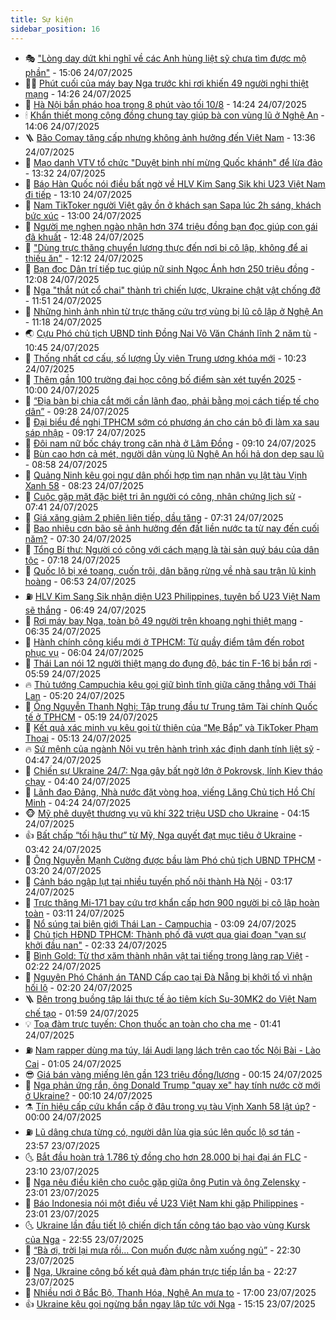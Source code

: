 ```yaml
---
title: Sự kiện
sidebar_position: 16
---
```


<!-- dantri-su-kien:START -->
- 🎭 [&quot;Lòng day dứt khi nghĩ về các Anh hùng liệt sỹ chưa tìm được mộ phần&quot;](https://dantri.com.vn/xa-hoi/long-day-dut-khi-nghi-ve-cac-anh-hung-liet-sy-chua-tim-duoc-mo-phan-20250724220612683.htm) - 15:06 24/07/2025
- 👨‍🏫 [Phút cuối của máy bay Nga trước khi rơi khiến 49 người nghi thiệt mạng](https://dantri.com.vn/the-gioi/phut-cuoi-cua-may-bay-nga-truoc-khi-roi-khien-49-nguoi-nghi-thiet-mang-20250724211231647.htm) - 14:26 24/07/2025
- 🌮 [Hà Nội bắn pháo hoa trong 8 phút vào tối 10/8](https://dantri.com.vn/xa-hoi/ha-noi-ban-phao-hoa-trong-8-phut-vao-toi-108-20250724212158761.htm) - 14:24 24/07/2025
- 🕯 [Khẩn thiết mong cộng đồng chung tay giúp bà con vùng lũ ở Nghệ An](https://dantri.com.vn/tam-long-nhan-ai/khan-thiet-mong-cong-dong-chung-tay-giup-ba-con-vung-lu-o-nghe-an-20250724200753689.htm) - 14:06 24/07/2025
- 🪜 [Bão Comay tăng cấp nhưng không ảnh hưởng đến Việt Nam](https://dantri.com.vn/xa-hoi/bao-comay-tang-cap-nhung-khong-anh-huong-den-viet-nam-20250724202840813.htm) - 13:36 24/07/2025
- 🐘 [Mạo danh VTV tổ chức &quot;Duyệt binh nhí mừng Quốc khánh&quot; để lừa đảo](https://dantri.com.vn/giai-tri/mao-danh-vtv-to-chuc-duyet-binh-nhi-mung-quoc-khanh-de-lua-dao-20250724193351238.htm) - 13:32 24/07/2025
- 🤔 [Báo Hàn Quốc nói điều bất ngờ về HLV Kim Sang Sik khi U23 Việt Nam đi tiếp](https://dantri.com.vn/the-thao/bao-han-quoc-noi-dieu-bat-ngo-ve-hlv-kim-sang-sik-khi-u23-viet-nam-di-tiep-20250724191028196.htm) - 13:10 24/07/2025
- 🧠 [Nam TikToker người Việt gây ồn ở khách sạn Sapa lúc 2h sáng, khách bức xúc](https://dantri.com.vn/du-lich/nam-tiktoker-nguoi-viet-gay-on-o-khach-san-sapa-luc-2h-sang-khach-buc-xuc-20250724190958007.htm) - 13:00 24/07/2025
- 📝 [Người mẹ nghẹn ngào nhận hơn 374 triệu đồng bạn đọc giúp con gái đã khuất](https://dantri.com.vn/tam-long-nhan-ai/nguoi-me-nghen-ngao-nhan-hon-374-trieu-dong-ban-doc-giup-con-gai-da-khuat-20250724141933541.htm) - 12:48 24/07/2025
- 🦏 [&quot;Dùng trực thăng chuyển lương thực đến nơi bị cô lập, không để ai thiếu ăn&quot;](https://dantri.com.vn/xa-hoi/dung-truc-thang-chuyen-luong-thuc-den-noi-bi-co-lap-khong-de-ai-thieu-an-20250724185109678.htm) - 12:12 24/07/2025
- 🥰 [Bạn đọc Dân trí tiếp tục giúp nữ sinh Ngọc Ánh hơn 250 triệu đồng](https://dantri.com.vn/tam-long-nhan-ai/ban-doc-dan-tri-tiep-tuc-giup-nu-sinh-ngoc-anh-hon-250-trieu-dong-20250724144907886.htm) - 12:08 24/07/2025
- 🤗 [Nga &quot;thắt nút cổ chai&quot; thành trì chiến lược, Ukraine chật vật chống đỡ](https://dantri.com.vn/the-gioi/nga-that-nut-co-chai-thanh-tri-chien-luoc-ukraine-chat-vat-chong-do-20250724173807123.htm) - 11:51 24/07/2025
- 🌈 [Những hình ảnh nhìn từ trực thăng cứu trợ vùng bị lũ cô lập ở Nghệ An](https://dantri.com.vn/xa-hoi/nhung-hinh-anh-nhin-tu-truc-thang-cuu-tro-vung-bi-lu-co-lap-o-nghe-an-20250724180007092.htm) - 11:18 24/07/2025
- 🌏 [Cựu Phó chủ tịch UBND tỉnh Đồng Nai Võ Văn Chánh lĩnh 2 năm tù](https://dantri.com.vn/phap-luat/cuu-pho-chu-tich-ubnd-tinh-dong-nai-vo-van-chanh-linh-2-nam-tu-20250724171523003.htm) - 10:45 24/07/2025
- 💄 [Thống nhất cơ cấu, số lượng Ủy viên Trung ương khóa mới](https://dantri.com.vn/xa-hoi/thong-nhat-co-cau-so-luong-uy-vien-trung-uong-khoa-moi-20250724171922853.htm) - 10:23 24/07/2025
- 👺 [Thêm gần 100 trường đại học công bố điểm sàn xét tuyển 2025](https://dantri.com.vn/giao-duc/them-gan-100-truong-dai-hoc-cong-bo-diem-san-xet-tuyen-2025-20250724121140406.htm) - 10:00 24/07/2025
- 👹 [“Địa bàn bị chia cắt mới cần lãnh đạo, phải bằng mọi cách tiếp tế cho dân”](https://dantri.com.vn/xa-hoi/dia-ban-bi-chia-cat-moi-can-lanh-dao-phai-bang-moi-cach-tiep-te-cho-dan-20250724162340092.htm) - 09:28 24/07/2025
- 🌊 [Đại biểu đề nghị TPHCM sớm có phương án cho cán bộ đi làm xa sau sáp nhập](https://dantri.com.vn/xa-hoi/dai-bieu-de-nghi-tphcm-som-co-phuong-an-cho-can-bo-di-lam-xa-sau-sap-nhap-20250724153257658.htm) - 09:17 24/07/2025
- 🤠 [Đôi nam nữ bốc cháy trong căn nhà ở Lâm Đồng](https://dantri.com.vn/phap-luat/doi-nam-nu-boc-chay-trong-can-nha-o-lam-dong-20250724154506052.htm) - 09:10 24/07/2025
- 🎊 [Bùn cao hơn cả mét, người dân vùng lũ Nghệ An hối hả dọn dẹp sau lũ](https://dantri.com.vn/xa-hoi/bun-cao-hon-ca-met-nguoi-dan-vung-lu-nghe-an-hoi-ha-don-dep-sau-lu-20250724151513958.htm) - 08:58 24/07/2025
- 🐘 [Quảng Ninh kêu gọi ngư dân phối hợp tìm nạn nhân vụ lật tàu Vịnh Xanh 58](https://dantri.com.vn/xa-hoi/quang-ninh-keu-goi-ngu-dan-phoi-hop-tim-nan-nhan-vu-lat-tau-vinh-xanh-58-20250724151610456.htm) - 08:23 24/07/2025
- 💂 [Cuộc gặp mặt đặc biệt tri ân người có công, nhân chứng lịch sử](https://dantri.com.vn/noi-vu/cuoc-gap-mat-dac-biet-tri-an-nguoi-co-cong-nhan-chung-lich-su-20250724124310157.htm) - 07:41 24/07/2025
- 👹 [Giá xăng giảm 2 phiên liên tiếp, dầu tăng](https://dantri.com.vn/kinh-doanh/gia-xang-giam-2-phien-lien-tiep-dau-tang-20250724142328024.htm) - 07:31 24/07/2025
- 🦒 [Bao nhiêu cơn bão sẽ ảnh hưởng đến đất liền nước ta từ nay đến cuối năm?](https://dantri.com.vn/xa-hoi/bao-nhieu-con-bao-se-anh-huong-den-dat-lien-nuoc-ta-tu-nay-den-cuoi-nam-20250724111115878.htm) - 07:30 24/07/2025
- 🗽 [Tổng Bí thư: Người có công với cách mạng là tài sản quý báu của dân tộc](https://dantri.com.vn/noi-vu/tong-bi-thu-nguoi-co-cong-voi-cach-mang-la-tai-san-quy-bau-cua-dan-toc-20250724122456396.htm) - 07:18 24/07/2025
- 💄 [Quốc lộ bị xé toang, cuốn trôi, dân băng rừng về nhà sau trận lũ kinh hoàng](https://dantri.com.vn/xa-hoi/quoc-lo-bi-xe-toang-cuon-troi-dan-bang-rung-ve-nha-sau-tran-lu-kinh-hoang-20250724133340970.htm) - 06:53 24/07/2025
- ⛽️ [HLV Kim Sang Sik nhận diện U23 Philippines, tuyên bố U23 Việt Nam sẽ thắng](https://dantri.com.vn/the-thao/hlv-kim-sang-sik-nhan-dien-u23-philippines-tuyen-bo-u23-viet-nam-se-thang-20250724134628392.htm) - 06:49 24/07/2025
- 🥷 [Rơi máy bay Nga, toàn bộ 49 người trên khoang nghi thiệt mạng](https://dantri.com.vn/the-gioi/roi-may-bay-nga-toan-bo-49-nguoi-tren-khoang-nghi-thiet-mang-20250724132644475.htm) - 06:35 24/07/2025
- 🤖 [Hành chính công kiểu mới ở TPHCM: Từ quầy điểm tâm đến robot phục vụ](https://dantri.com.vn/xa-hoi/hanh-chinh-cong-kieu-moi-o-tphcm-tu-quay-diem-tam-den-robot-phuc-vu-20250724004034101.htm) - 06:04 24/07/2025
- 🌊 [Thái Lan nói 12 người thiệt mạng do đụng độ, bác tin F-16 bị bắn rơi](https://dantri.com.vn/the-gioi/thai-lan-noi-12-nguoi-thiet-mang-do-dung-do-bac-tin-f-16-bi-ban-roi-20250724125737719.htm) - 05:59 24/07/2025
- 🔥 [Thủ tướng Campuchia kêu gọi giữ bình tĩnh giữa căng thẳng với Thái Lan](https://dantri.com.vn/the-gioi/thu-tuong-campuchia-keu-goi-giu-binh-tinh-giua-cang-thang-voi-thai-lan-20250724114600369.htm) - 05:20 24/07/2025
- 🦏 [Ông Nguyễn Thanh Nghị: Tập trung đầu tư Trung tâm Tài chính Quốc tế ở TPHCM](https://dantri.com.vn/xa-hoi/ong-nguyen-thanh-nghi-tap-trung-dau-tu-trung-tam-tai-chinh-quoc-te-o-tphcm-20250724115924437.htm) - 05:19 24/07/2025
- 🐘 [Kết quả xác minh vụ kêu gọi từ thiện của “Mẹ Bắp” và TikToker Phạm Thoại](https://dantri.com.vn/phap-luat/ket-qua-xac-minh-vu-keu-goi-tu-thien-cua-me-bap-va-tiktoker-pham-thoai-20250724115541069.htm) - 05:13 24/07/2025
- 🔥 [Sứ mệnh của ngành Nội vụ trên hành trình xác định danh tính liệt sỹ](https://dantri.com.vn/noi-vu/su-menh-cua-nganh-noi-vu-tren-hanh-trinh-xac-dinh-danh-tinh-liet-sy-20250724103842186.htm) - 04:47 24/07/2025
- 💼 [Chiến sự Ukraine 24/7: Nga gây bất ngờ lớn ở Pokrovsk, lính Kiev tháo chạy](https://dantri.com.vn/the-gioi/chien-su-ukraine-247-nga-gay-bat-ngo-lon-o-pokrovsk-linh-kiev-thao-chay-20250724112746675.htm) - 04:40 24/07/2025
- 🚀 [Lãnh đạo Đảng, Nhà nước đặt vòng hoa, viếng Lăng Chủ tịch Hồ Chí Minh](https://dantri.com.vn/xa-hoi/lanh-dao-dang-nha-nuoc-dat-vong-hoa-vieng-lang-chu-tich-ho-chi-minh-20250724102523189.htm) - 04:24 24/07/2025
- 🐵 [Mỹ phê duyệt thương vụ vũ khí 322 triệu USD cho Ukraine](https://dantri.com.vn/the-gioi/my-phe-duyet-thuong-vu-vu-khi-322-trieu-usd-cho-ukraine-20250724110920093.htm) - 04:15 24/07/2025
- 👍 [Bất chấp “tối hậu thư” từ Mỹ, Nga quyết đạt mục tiêu ở Ukraine](https://dantri.com.vn/the-gioi/bat-chap-toi-hau-thu-tu-my-nga-quyet-dat-muc-tieu-o-ukraine-20250724095930990.htm) - 03:42 24/07/2025
- 🚦 [Ông Nguyễn Mạnh Cường được bầu làm Phó chủ tịch UBND TPHCM](https://dantri.com.vn/xa-hoi/ong-nguyen-manh-cuong-duoc-bau-lam-pho-chu-tich-ubnd-tphcm-20250723192435220.htm) - 03:20 24/07/2025
- 🥸 [Cảnh báo ngập lụt tại nhiều tuyến phố nội thành Hà Nội](https://dantri.com.vn/xa-hoi/canh-bao-ngap-lut-tai-nhieu-tuyen-pho-noi-thanh-ha-noi-20250724101545430.htm) - 03:17 24/07/2025
- 🥷 [Trực thăng Mi-171 bay cứu trợ khẩn cấp hơn 900 người bị cô lập hoàn toàn](https://dantri.com.vn/xa-hoi/truc-thang-mi-171-bay-cuu-tro-khan-cap-hon-900-nguoi-bi-co-lap-hoan-toan-20250724100658374.htm) - 03:11 24/07/2025
- 🤡 [Nổ súng tại biên giới Thái Lan - Campuchia](https://dantri.com.vn/the-gioi/no-sung-tai-bien-gioi-thai-lan-campuchia-20250724094452346.htm) - 03:09 24/07/2025
- 🥳 [Chủ tịch HĐND TPHCM: Thành phố đã vượt qua giai đoạn &quot;vạn sự khởi đầu nan&quot;](https://dantri.com.vn/xa-hoi/chu-tich-hdnd-tphcm-thanh-pho-da-vuot-qua-giai-doan-van-su-khoi-dau-nan-20250724085442593.htm) - 02:33 24/07/2025
- 🤩 [Bình Gold: Từ thợ xăm thành nhân vật tai tiếng trong làng rap Việt](https://dantri.com.vn/giai-tri/binh-gold-tu-tho-xam-thanh-nhan-vat-tai-tieng-trong-lang-rap-viet-20250724090729539.htm) - 02:22 24/07/2025
- 🎡 [Nguyên Phó Chánh án TAND Cấp cao tại Đà Nẵng bị khởi tố vì nhận hối lộ](https://dantri.com.vn/phap-luat/nguyen-pho-chanh-an-tand-cap-cao-tai-da-nang-bi-khoi-to-vi-nhan-hoi-lo-20250724091825140.htm) - 02:20 24/07/2025
- 🪜 [Bên trong buồng tập lái thực tế ảo tiêm kích Su-30MK2 do Việt Nam chế tạo](https://dantri.com.vn/xa-hoi/ben-trong-buong-tap-lai-thuc-te-ao-tiem-kich-su-30mk2-do-viet-nam-che-tao-20250723093846501.htm) - 01:59 24/07/2025
- 💡 [Toạ đàm trực tuyến: Chọn thuốc an toàn cho cha mẹ](https://dantri.com.vn/suc-khoe/toa-dam-truc-tuyen-chon-thuoc-an-toan-cho-cha-me-20250724084135618.htm) - 01:41 24/07/2025
- ⛽️ [Nam rapper dùng ma túy, lái Audi lạng lách trên cao tốc Nội Bài - Lào Cai](https://dantri.com.vn/xa-hoi/nam-rapper-dung-ma-tuy-lai-audi-lang-lach-tren-cao-toc-noi-bai-lao-cai-20250724072615906.htm) - 01:05 24/07/2025
- 😎 [Giá bán vàng miếng lên gần 123 triệu đồng/lượng](https://dantri.com.vn/kinh-doanh/gia-ban-vang-mieng-len-gan-123-trieu-dongluong-20250724004128647.htm) - 00:15 24/07/2025
- 🗽 [Nga phản ứng rắn, ông Donald Trump &quot;quay xe&quot; hay tính nước cờ mới ở Ukraine?](https://dantri.com.vn/the-gioi/nga-phan-ung-ran-ong-donald-trump-quay-xe-hay-tinh-nuoc-co-moi-o-ukraine-20250722122537043.htm) - 00:10 24/07/2025
- ⚗️ [Tín hiệu cấp cứu khẩn cấp ở đâu trong vụ tàu Vịnh Xanh 58 lật úp?](https://dantri.com.vn/xa-hoi/tin-hieu-cap-cuu-khan-cap-o-dau-trong-vu-tau-vinh-xanh-58-lat-up-20250723175626686.htm) - 00:00 24/07/2025
- ⛽️ [Lũ dâng chưa từng có, người dân lùa gia súc lên quốc lộ sơ tán](https://dantri.com.vn/doi-song/lu-dang-chua-tung-co-nguoi-dan-lua-gia-suc-len-quoc-lo-so-tan-20250723190710525.htm) - 23:57 23/07/2025
- 🌜 [Bắt đầu hoàn trả 1.786 tỷ đồng cho hơn 28.000 bị hại đại án FLC](https://dantri.com.vn/phap-luat/bat-dau-hoan-tra-1786-ty-dong-cho-hon-28000-bi-hai-dai-an-flc-20250723211520079.htm) - 23:10 23/07/2025
- 🦩 [Nga nêu điều kiện cho cuộc gặp giữa ông Putin và ông Zelensky](https://dantri.com.vn/the-gioi/nga-neu-dieu-kien-cho-cuoc-gap-giua-ong-putin-va-ong-zelensky-20250724055527092.htm) - 23:01 23/07/2025
- 🦒 [Báo Indonesia nói một điều về U23 Việt Nam khi gặp Philippines](https://dantri.com.vn/the-thao/bao-indonesia-noi-mot-dieu-ve-u23-viet-nam-khi-gap-philippines-20250723222329568.htm) - 23:01 23/07/2025
- 🌜 [Ukraine lần đầu tiết lộ chiến dịch tấn công táo bạo vào vùng Kursk của Nga](https://dantri.com.vn/the-gioi/ukraine-lan-dau-tiet-lo-chien-dich-tan-cong-tao-bao-vao-vung-kursk-cua-nga-20250724055354098.htm) - 22:55 23/07/2025
- 🐎 [“Bà ơi, trời lại mưa rồi... Con muốn được nằm xuống ngủ”](https://dantri.com.vn/tam-long-nhan-ai/ba-oi-troi-lai-mua-roi-con-muon-duoc-nam-xuong-ngu-20250617180607067.htm) - 22:30 23/07/2025
- 🌋 [Nga, Ukraine công bố kết quả đàm phán trực tiếp lần ba](https://dantri.com.vn/the-gioi/nga-ukraine-cong-bo-ket-qua-dam-phan-truc-tiep-lan-ba-20250724052319920.htm) - 22:27 23/07/2025
- 🧰 [Nhiều nơi ở Bắc Bộ, Thanh Hóa, Nghệ An mưa to](https://dantri.com.vn/xa-hoi/nhieu-noi-o-bac-bo-thanh-hoa-nghe-an-mua-to-20250723190619746.htm) - 17:00 23/07/2025
- 👍 [Ukraine kêu gọi ngừng bắn ngay lập tức với Nga](https://dantri.com.vn/the-gioi/ukraine-keu-goi-ngung-ban-ngay-lap-tuc-voi-nga-20250723221247266.htm) - 15:15 23/07/2025<!-- dantri-su-kien:END -->
